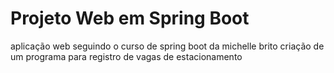 # Projeto Web em Spring Boot
aplicação web seguindo o curso de spring boot da michelle brito
criação de um programa para registro de vagas de estacionamento 
